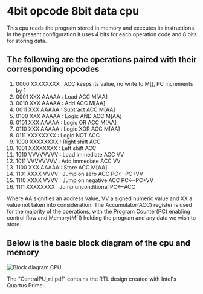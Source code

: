 # 4bit opcode 8bit data cpu

This cpu reads the program stored in memory and executes its instructions. In the present 
configuration it uses 4 bits for each operation code and 8 bits for storing data.

## The following are the operations paired with their corresponding opcodes

 1) 0000 XXXXXXXX  : ACC keeps its value, no write to M[], PC increments by 1
 2) 0001 XXX AAAAA : Load ACC M[AA]
 3) 0010 XXX AAAAA : Add  ACC M[AA]
 4) 0011 XXX AAAAA : Subtract  ACC M[AA]
 5) 0100 XXX AAAAA : Logic AND ACC M[AA]
 6) 0101 XXX AAAAA : Logic OR  ACC M[AA]
 7) 0110 XXX AAAAA : Logic XOR ACC M[AA]
 8) 0111 XXXXXXXX  : Logic NOT ACC
 9) 1000 XXXXXXXX  : Right shift ACC
10) 1001 XXXXXXXX  : Left shift  ACC
11) 1010 VVVVVVVV  : Load immediate ACC VV
12) 1011 VVVVVVVV  : Add immediate  ACC VV
13) 1100 XXX AAAAA : Store ACC M[AA]
14) 1101 XXXX VVVV : Jump on zero ACC PC<--PC+VV
15) 1110 XXXX VVVV : Jump on negative ACC PC<--PC+VV
16) 1111 XXXXXXXX  : Jump unconditional PC<--ACC

Where AA signifies an address value, VV a signed numeric value and XX a value not taken into consideration.
The Accumulator(ACC) register is used for the majority of the operations, with the Program Counter(PC)
enabling control flow and Memory(M[]) holding the program and any data we wish to store.

## Below is the basic block diagram of the cpu and memory

![Block diagram CPU](https://user-images.githubusercontent.com/87810236/215602274-c56973eb-c4b5-4f65-a20c-86d7ddcb4602.jpg)

The "CentralPU_rtl.pdf" contains the RTL design created with Intel's Quartus Prime. 
